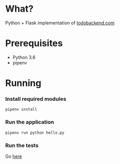 # What?
Python + Flask implementation of [todobackend.com](https://www.todobackend.com/)

# Prerequisites

- Python 3.6
- pipenv

# Running

### Install required modules

`pipenv install`

### Run the application

`pipenv run python hello.py`

### Run the tests

Go [here](https://www.todobackend.com/specs/index.html?http://localhost:5000)

